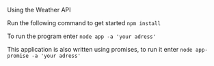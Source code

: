 Using the Weather API

Run the following command to get started `npm install`

To run the program enter `node app -a 'your adress'`

This application is also written using promises, to run it enter `node app-promise -a 'your adress'`
